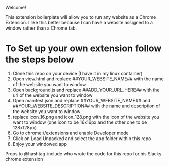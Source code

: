 Welcome!

This extension boilerplate will allow you to run any website as a Chrome Extension. I like this better because I can have a website assigned to a window rather than a Chrome tab.

To Set up your own extension follow the steps below
======

1. Clone this repo on your device (I have it in my linux container)
1. Open view.html and replace ##YOUR_WEBSITE_NAME## with the name of the website you want to window
2. Open background.js and replace ##ADD_YOUR_URL_HERE## with the url of the website you want to window
3. Open manifest.json and replace ##YOUR_WEBSITE_NAME## and ##YOUR_WEBSITE_DESCRIPTION## with the name and description of the website you want to window
4. replace icon_16.png and icon_128.png with the icon of the website you want to window (one icon to be 16x16px and the other one to be 128x128px)
5. Go to chrome://extensions and enable Developer mode
6. Click on Load Unpacked and select the app folder within this repo
7. Enjoy your windowed app

Props to @hashtag-include who wrote the code for this repo for his Slacky chrome extension

